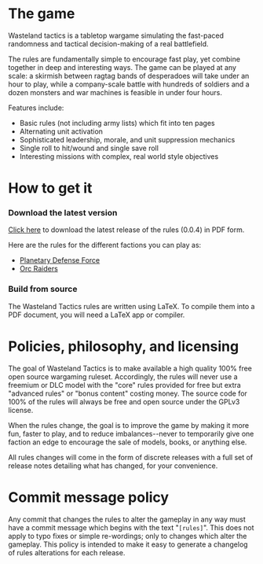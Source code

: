 # The game
Wasteland tactics is a tabletop wargame simulating the fast-paced randomness and tactical decision-making of a real battlefield.

The rules are fundamentally simple to encourage fast play, yet combine together in deep and interesting ways. The game can be played at any scale: a skirmish between ragtag bands of desperadoes will take under an hour to play, while a company-scale battle with hundreds of soldiers and a dozen monsters and war machines is feasible in under four hours.

Features include:
- Basic rules (not including army lists) which fit into ten pages
- Alternating unit activation
- Sophisticated leadership, morale, and unit suppression mechanics
- Single roll to hit/wound and single save roll
- Interesting missions with complex, real world style objectives


# How to get it

### Download the latest version
[Click here](https://github.com/Pointedstick/wasteland-tactics/releases/download/v0.0.4-alpha/Rules.0.0.4.pdf) to download the latest release of the rules (0.0.4) in PDF form.

Here are the rules for the different factions you can play as:
- [Planetary Defense Force](https://github.com/Pointedstick/wasteland-tactics/releases/download/v0.0.4-alpha/Planetary.Defense.Force.0.0.4.pdf)
- [Orc Raiders](https://github.com/Pointedstick/wasteland-tactics/releases/download/v0.0.4-alpha/Orc.Raiders.0.0.4.pdf)

### Build from source
The Wasteland Tactics rules are written using LaTeX. To compile them into a PDF document, you will need a LaTeX app or compiler.


# Policies, philosophy, and licensing
The goal of Wasteland Tactics is to make available a high quality 100% free open source wargaming ruleset. Accordingly, the rules will never use a freemium or DLC model with the "core" rules provided for free but extra "advanced rules" or "bonus content" costing money. The source code for 100% of the rules will always be free and open source under the GPLv3 license.

When the rules change, the goal is to improve the game by making it more fun, faster to play, and to reduce imbalances--never to temporarily give one faction an edge to encourage the sale of models, books, or anything else.

All rules changes will come in the form of discrete releases with a full set of release notes detailing what has changed, for your convenience.


# Commit message policy
Any commit that changes the rules to alter the gameplay in any way must have a commit message which begins with the text "`[rules]`". This does not apply to typo fixes or simple re-wordings; only to changes which alter the gameplay. This policy is intended to make it easy to generate a changelog of rules alterations for each release.
